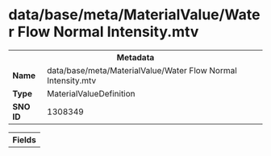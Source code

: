 <h1>data/base/meta/MaterialValue/Water Flow Normal Intensity.mtv</h1><table><tr><th colspan="100%">Metadata</th></tr><tr><td><b>Name</b></td><td>data/base/meta/MaterialValue/Water Flow Normal Intensity.mtv</td></tr><tr><td><b>Type</b></td><td>MaterialValueDefinition</td></tr><tr><td><b>SNO ID</b></td><td>1308349</td></tr></table>

<table><tr><th colspan="100%">Fields</th></tr></table>

